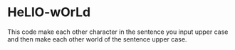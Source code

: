 # HeLlO-wOrLd
This code make each other character in the sentence you input upper case and then make each other world of the sentence upper case.
